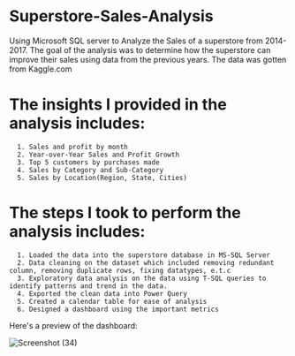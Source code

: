 # Superstore-Sales-Analysis
Using Microsoft SQL server to Analyze the Sales of a superstore from 2014-2017.
The goal of the analysis was to determine how the superstore can improve their sales using data from the previous years.
The data was gotten from Kaggle.com

# The insights I provided in the analysis includes:
      1. Sales and profit by month
      2. Year-over-Year Sales and Profit Growth
      3. Top 5 customers by purchases made
      4. Sales by Category and Sub-Category
      5. Sales by Location(Region, State, Cities)
      
      
# The steps I took to perform the analysis includes:
      1. Loaded the data into the superstore database in MS-SQL Server
      2. Data cleaning on the dataset which included removing redundant column, removing duplicate rows, fixing datatypes, e.t.c
      3. Exploratory data analysis on the data using T-SQL queries to identify patterns and trend in the data.
      4. Exported the clean data into Power Query
      5. Created a calendar table for ease of analysis
      6. Designed a dashboard using the important metrics
      
 Here's a preview of the dashboard:
 

![Screenshot (34)](https://user-images.githubusercontent.com/116390496/228559198-f110b011-65ff-4baa-8108-d922c6beb0db.png)

